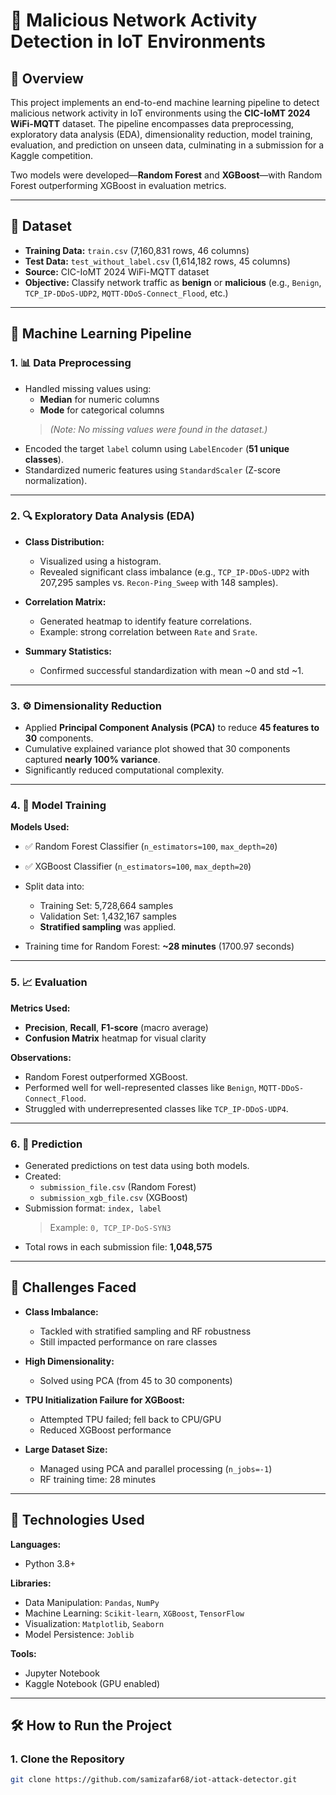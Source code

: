 # 🔐 Malicious Network Activity Detection in IoT Environments

## 📌 Overview

This project implements an end-to-end machine learning pipeline to detect malicious network activity in IoT environments using the **CIC-IoMT 2024 WiFi-MQTT** dataset. The pipeline encompasses data preprocessing, exploratory data analysis (EDA), dimensionality reduction, model training, evaluation, and prediction on unseen data, culminating in a submission for a Kaggle competition.

Two models were developed—**Random Forest** and **XGBoost**—with Random Forest outperforming XGBoost in evaluation metrics.

---

## 📂 Dataset

- **Training Data:** `train.csv` (7,160,831 rows, 46 columns)  
- **Test Data:** `test_without_label.csv` (1,614,182 rows, 45 columns)  
- **Source:** CIC-IoMT 2024 WiFi-MQTT dataset  
- **Objective:** Classify network traffic as **benign** or **malicious** (e.g., `Benign`, `TCP_IP-DDoS-UDP2`, `MQTT-DDoS-Connect_Flood`, etc.)

---

## 🔁 Machine Learning Pipeline

### 1. 📊 Data Preprocessing

- Handled missing values using:
  - **Median** for numeric columns  
  - **Mode** for categorical columns  
  > *(Note: No missing values were found in the dataset.)*
- Encoded the target `label` column using `LabelEncoder` (**51 unique classes**).
- Standardized numeric features using `StandardScaler` (Z-score normalization).

---

### 2. 🔍 Exploratory Data Analysis (EDA)

- **Class Distribution:**  
  - Visualized using a histogram.
  - Revealed significant class imbalance (e.g., `TCP_IP-DDoS-UDP2` with 207,295 samples vs. `Recon-Ping_Sweep` with 148 samples).

- **Correlation Matrix:**  
  - Generated heatmap to identify feature correlations.  
  - Example: strong correlation between `Rate` and `Srate`.

- **Summary Statistics:**  
  - Confirmed successful standardization with mean ~0 and std ~1.

---

### 3. ⚙️ Dimensionality Reduction

- Applied **Principal Component Analysis (PCA)** to reduce **45 features to 30** components.
- Cumulative explained variance plot showed that 30 components captured **nearly 100% variance**.
- Significantly reduced computational complexity.

---

### 4. 🧠 Model Training

**Models Used:**

- ✅ Random Forest Classifier (`n_estimators=100`, `max_depth=20`)  
- ✅ XGBoost Classifier (`n_estimators=100`, `max_depth=20`)

- Split data into:
  - Training Set: 5,728,664 samples  
  - Validation Set: 1,432,167 samples  
  - **Stratified sampling** was applied.

- Training time for Random Forest: **~28 minutes** (1700.97 seconds)

---

### 5. 📈 Evaluation

**Metrics Used:**

- **Precision**, **Recall**, **F1-score** (macro average)
- **Confusion Matrix** heatmap for visual clarity

**Observations:**

- Random Forest outperformed XGBoost.
- Performed well for well-represented classes like `Benign`, `MQTT-DDoS-Connect_Flood`.
- Struggled with underrepresented classes like `TCP_IP-DDoS-UDP4`.

---

### 6. 🧪 Prediction

- Generated predictions on test data using both models.
- Created:
  - `submission_file.csv` (Random Forest)
  - `submission_xgb_file.csv` (XGBoost)
- Submission format: `index, label`  
  > Example: `0, TCP_IP-DoS-SYN3`  
- Total rows in each submission file: **1,048,575**

---

## 🧩 Challenges Faced

- **Class Imbalance:**  
  - Tackled with stratified sampling and RF robustness  
  - Still impacted performance on rare classes

- **High Dimensionality:**  
  - Solved using PCA (from 45 to 30 components)

- **TPU Initialization Failure for XGBoost:**  
  - Attempted TPU failed; fell back to CPU/GPU  
  - Reduced XGBoost performance

- **Large Dataset Size:**  
  - Managed using PCA and parallel processing (`n_jobs=-1`)  
  - RF training time: 28 minutes

---

## 🧰 Technologies Used

**Languages:**  
- Python 3.8+

**Libraries:**
- Data Manipulation: `Pandas`, `NumPy`
- Machine Learning: `Scikit-learn`, `XGBoost`, `TensorFlow`
- Visualization: `Matplotlib`, `Seaborn`
- Model Persistence: `Joblib`

**Tools:**
- Jupyter Notebook
- Kaggle Notebook (GPU enabled)

---

## 🛠️ How to Run the Project

### 1. Clone the Repository

```bash
git clone https://github.com/samizafar68/iot-attack-detector.git
